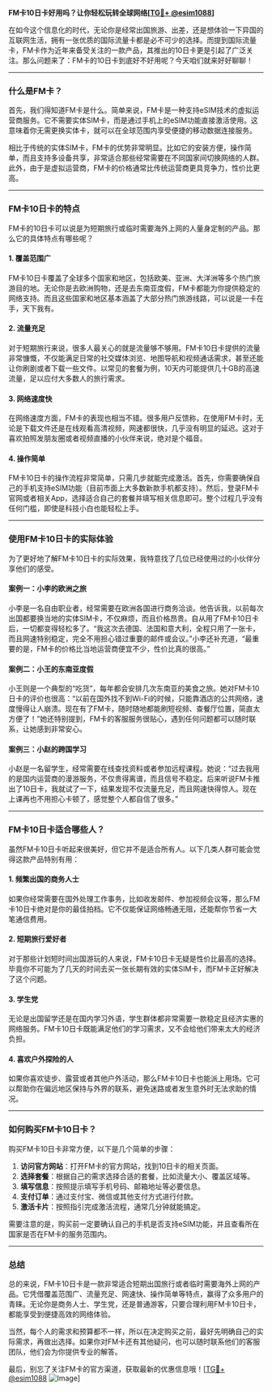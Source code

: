 **FM卡10日卡好用吗？让你轻松玩转全球网络[[TG💪+ @esim1088](https://t.me/s/esim1088)]**

在如今这个信息化的时代，无论你是经常出国旅游、出差，还是想体验一下异国的互联网生活，拥有一张优质的国际流量卡都是必不可少的选择。而提到国际流量卡，FM卡作为近年来备受关注的一款产品，其推出的10日卡更是引起了广泛关注。那么问题来了：FM卡的10日卡到底好不好用呢？今天咱们就来好好聊聊！

---

### **什么是FM卡？**

首先，我们得知道FM卡是什么。简单来说，FM卡是一种支持eSIM技术的虚拟运营商服务。它不需要实体SIM卡，而是通过手机上的eSIM功能直接激活使用。这意味着你无需更换实体卡，就可以在全球范围内享受便捷的移动数据连接服务。

相比于传统的实体SIM卡，FM卡的优势非常明显。比如它的安装方便，操作简单，而且支持多设备共享，非常适合那些经常需要在不同国家间切换网络的人群。此外，由于是虚拟运营商，FM卡的价格通常比传统运营商更具竞争力，性价比更高。

---

### **FM卡10日卡的特点**

FM卡的10日卡可以说是为短期旅行或临时需要海外上网的人量身定制的产品。那么它的具体特点有哪些呢？

#### **1. 覆盖范围广**
FM卡10日卡覆盖了全球多个国家和地区，包括欧美、亚洲、大洋洲等多个热门旅游目的地。无论你是去欧洲购物，还是去东南亚度假，FM卡都能为你提供稳定的网络支持。而且这些国家和地区基本涵盖了大部分热门旅游线路，可以说是一卡在手，天下我有。

#### **2. 流量充足**
对于短期旅行来说，很多人最关心的就是流量够不够用。FM卡10日卡提供的流量非常慷慨，不仅能满足日常的社交媒体浏览、地图导航和视频通话需求，甚至还能让你刷剧或者下载一些文件。以常见的套餐为例，10天内可能提供几十GB的高速流量，足以应付大多数人的旅行需求。

#### **3. 网络速度快**
在网络速度方面，FM卡的表现也相当不错。很多用户反馈称，在使用FM卡时，无论是下载文件还是在线观看高清视频，网速都很快，几乎没有明显的延迟。这对于喜欢拍照发朋友圈或者视频直播的小伙伴来说，绝对是个福音。

#### **4. 操作简单**
FM卡10日卡的操作流程非常简单，只需几步就能完成激活。首先，你需要确保自己的手机支持eSIM功能（目前市面上大多数新款手机都支持）。然后，登录FM卡官网或者相关App，选择适合自己的套餐并填写相关信息即可。整个过程几乎没有任何门槛，即使是科技小白也能轻松上手。

---

### **使用FM卡10日卡的实际体验**

为了更好地了解FM卡10日卡的实际效果，我特意找了几位已经使用过的小伙伴分享他们的感受。

#### **案例一：小李的欧洲之旅**
小李是一名自由职业者，经常需要在欧洲各国进行商务洽谈。他告诉我，以前每次出国都要换当地的实体SIM卡，不仅麻烦，而且价格昂贵。自从用了FM卡10日卡后，一切都变得轻松多了。“我这次去德国、法国和意大利，全程只用了一张卡，而且网速特别稳定，完全不用担心错过重要的邮件或会议。”小李还补充道，“最重要的是，FM卡的价格比当地运营商便宜不少，性价比真的很高。”

#### **案例二：小王的东南亚度假**
小王则是一个典型的“吃货”，每年都会安排几次东南亚的美食之旅。她对FM卡10日卡的评价也很高：“以前在国外找不到Wi-Fi的时候，只能靠酒店的公共网络，速度慢得让人崩溃。现在有了FM卡，随时随地都能刷短视频、查餐厅位置，简直太方便了！”她还特别提到，FM卡的客服服务很贴心，遇到任何问题都可以随时联系，让她感到非常安心。

#### **案例三：小赵的跨国学习**
小赵是一名留学生，经常需要在线查找资料或者参加远程课程。她说：“过去我用的是国内运营商的漫游服务，不仅贵得离谱，而且信号不稳定。后来听说FM卡推出了10日卡，我就试了一下，结果发现不仅流量充足，而且网速快得惊人。现在上课再也不用担心卡顿了，感觉整个人都自信了很多。”

---

### **FM卡10日卡适合哪些人？**

虽然FM卡10日卡听起来很美好，但它并不是适合所有人。以下几类人群可能会觉得这款产品特别有用：

#### **1. 频繁出国的商务人士**
如果你经常需要在国外处理工作事务，比如收发邮件、参加视频会议等，那么FM卡10日卡绝对是你的最佳拍档。它不仅能保证网络畅通无阻，还能帮你节省一大笔通信费用。

#### **2. 短期旅行爱好者**
对于那些计划短时间出国游玩的人来说，FM卡10日卡无疑是性价比最高的选择。毕竟你不可能为了几天的时间去买一张长期有效的实体SIM卡，而FM卡正好解决了这个问题。

#### **3. 学生党**
无论是出国留学还是在国内学习外语，学生群体都非常需要一款稳定且经济实惠的网络服务。FM卡10日卡既能满足他们的学习需求，又不会给他们带来太大的经济负担。

#### **4. 喜欢户外探险的人**
如果你喜欢徒步、露营或者其他户外活动，那么FM卡10日卡也能派上用场。它可以帮助你在偏远地区保持与外界的联系，避免迷路或者发生意外时无法求助的情况。

---

### **如何购买FM卡10日卡？**

购买FM卡10日卡非常方便，以下是几个简单的步骤：

1. **访问官方网站**：打开FM卡的官方网站，找到10日卡的相关页面。
2. **选择套餐**：根据自己的需求选择合适的套餐，比如流量大小、覆盖区域等。
3. **填写信息**：按照提示填写手机号码、邮箱地址等必要信息。
4. **支付订单**：通过支付宝、微信或其他支付方式进行付款。
5. **激活卡片**：按照指引完成激活流程，通常几分钟就能搞定。

需要注意的是，购买前一定要确认自己的手机是否支持eSIM功能，并且查看所在国家是否在FM卡的服务范围内。

---

### **总结**

总的来说，FM卡10日卡是一款非常适合短期出国旅行或者临时需要海外上网的产品。它凭借覆盖范围广、流量充足、网速快、操作简单等特点，赢得了众多用户的青睐。无论你是商务人士、学生党，还是普通游客，只要合理利用FM卡10日卡，都能享受到便捷高效的网络体验。

当然，每个人的需求和预算都不一样，所以在决定购买之前，最好先明确自己的实际需求，再做出选择。如果你对FM卡还有其他疑问，也可以随时联系他们的客服团队，他们会为你提供专业的解答。

最后，别忘了关注FM卡的官方渠道，获取最新的优惠信息哦！[[TG💪+ @esim1088](https://t.me/s/esim1088) ![Image](https://i.postimg.cc/4NQfJmqS/Snipaste-2025-05-13-00-14-12.png)]
